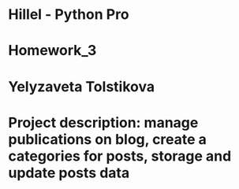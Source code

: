 # Hillel - Python Pro
# Homework_3
# Yelyzaveta Tolstikova
# Project description:  manage publications on blog, create a categories for posts, storage and update posts data
